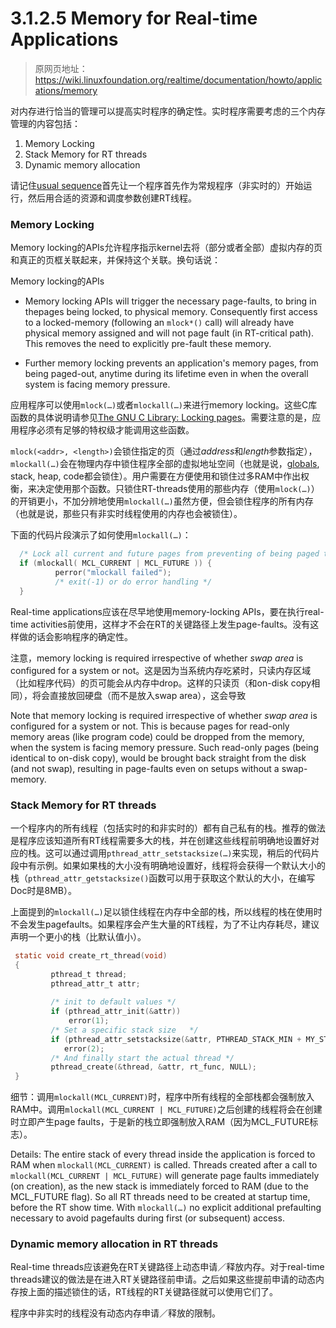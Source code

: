# 3.1.2.5 Memory for Real-time Applications

> 原网页地址：https://wiki.linuxfoundation.org/realtime/documentation/howto/applications/memory

对内存进行恰当的管理可以提高实时程序的确定性。实时程序需要考虑的三个内存管理的内容包括：

<!-- Proper handling of memory will improve a real-time application's deterministic behavior. Three areas of memory management within the purview of a real-time application are considered : -->

1. Memory Locking
2. Stack Memory for RT threads
3. Dynamic memory allocation

请记住[usual sequence](https://wiki.linuxfoundation.org/realtime/documentation/howto/applications/application_base)首先让一个程序首先作为常规程序（非实时的）开始运行，然后用合适的资源和调度参数创建RT线程。

<!-- Keep in mind that the [usual sequence](https://wiki.linuxfoundation.org/realtime/documentation/howto/applications/application_base) is for an application to begin its execution as a regular (non-RT) application, then create the RT threads with appropriate resources and scheduling parameters. -->

### Memory Locking

Memory locking的APIs允许程序指示kernel去将（部分或者全部）虚拟内存的页和真正的页框关联起来，并保持这个关联。换句话说：

<!-- Memory locking APIs allow an application to instruct the kernel to associate (some or all of its) virtual memory pages with real page frames and keep it that way. In other words : -->

Memory locking的APIs

* Memory locking APIs will trigger the necessary page-faults, to bring in thepages being locked, to physical memory. Consequently first access to a locked-memory (following an `mlock*()` call) will already have physical memory assigned and will not page fault (in RT-critical path). This removes the need to explicitly pre-fault these memory.

* Further memory locking prevents an application's memory pages, from being paged-out, anytime during its lifetime even in when the overall system is facing memory pressure.

应用程序可以使用`mlock(…)`或者`mlockall(…)`来进行memory locking。这些C库函数的具体说明请参见[The GNU C Library: Locking pages](http://www.gnu.org/software/libc/manual/html_node/Locking-Pages.html)。需要注意的是，应用程序必须有足够的特权级才能调用这些函数。

<!-- Applications can either use `mlock(…)` or `mlockall(…)` for memory locking. Specifics of these C Library calls can be found here [The GNU C Library: Locking pages](http://www.gnu.org/software/libc/manual/html_node/Locking-Pages.html). Note that these calls requires the application to have sufficient privileges (i.e. [CAP_IPC_LOCK capability](http://man7.org/linux/man-pages/man7/capabilities.7.html)) to succeed. -->

`mlock(<addr>, <length>)`会锁住指定的页（通过*address*和*length*参数指定），`mlockall(…)`会在物理内存中锁住程序全部的虚拟地址空间（也就是说，[globals](https://wiki.linuxfoundation.org/realtime/documentation/howto/applications/memory/mlockall_globals_sample), stack, heap, code都会锁住）。用户需要在方便使用和锁住过多RAM中作出权衡，来决定使用那个函数。只锁住RT-threads使用的那些内存（使用`mlock(…)`）的开销更小，不加分辨地使用`mlockall(…)`虽然方便，但会锁住程序的所有内存（也就是说，那些只有非实时线程使用的内存也会被锁住）。

<!-- While `mlock(<addr>, <length>)` locks specific pages (described by *address* and *length*), `mlockall(…)` locks an application's entire virtual address space (i.e [globals](https://wiki.linuxfoundation.org/realtime/documentation/howto/applications/memory/mlockall_globals_sample), stack, heap, code) in physical memory. The trade-off between convenience and locking-up excess RAM should drive the choice of one over the other. Locking only those areas which are accessed by RT-threads (using `mlock(…)`) could be cheaper than blindly using `mlockall(…)` which will end-up locking all memory pages of the application (i.e. even those which are used only by non-RT threads). -->

下面的代码片段演示了如何使用`mlockall(…)`：

<!--The snippet below illustrates the usage of `mlockall(…)` :-->

```C
  /* Lock all current and future pages from preventing of being paged to swap */
  if (mlockall( MCL_CURRENT | MCL_FUTURE )) { 
          perror("mlockall failed");
          /* exit(-1) or do error handling */
  }
```

Real-time applications应该在尽早地使用memory-locking APIs，要在执行real-time activities前使用，这样才不会在RT的关键路径上发生page-faults。没有这样做的话会影响程序的确定性。

<!-- Real-time applications should use memory-locking APIs early in their life, prior to performing real-time activities, so as to not incur page-faults in RT critical path. Failing to do so may significantly impact the determinism of the application. -->

注意，memory locking is required irrespective of whether *swap area* is configured for a system or not。这是因为当系统内存吃紧时，只读内存区域（比如程序代码）的页可能会从内存中drop。这样的只读页（和on-disk copy相同），将会直接放回硬盘（而不是放入swap area），这会导致

Note that memory locking is required irrespective of whether *swap area* is configured for a system or not. This is because pages for read-only memory areas (like program code) could be dropped from the memory, when the system is facing memory pressure. Such read-only pages (being identical to on-disk copy), would be brought back straight from the disk (and not swap), resulting in page-faults even on setups without a swap-memory.

### Stack Memory for RT threads

一个程序内的所有线程（包括实时的和非实时的）都有自己私有的栈。推荐的做法是程序应该知道所有RT线程需要多大的栈，并在创建这些线程前明确地设置好对应的栈。这可以通过调用`pthread_attr_setstacksize(…)`来实现，稍后的代码片段中有示例。如果如果栈的大小没有明确地设置好，线程将会获得一个默认大小的栈（`pthread_attr_getstacksize()`函数可以用于获取这个默认的大小，在编写Doc时是8MB）。

<!-- All threads (RT and non-RT) within an application have their own private stack. It is recommended that an application should understand the stack size needs for its RT threads and set them explicitly before spawning them. This can be done via the `pthread_attr_setstacksize(…)` call as shown in the snippet below. If the size is not explicitly set, then the thread gets the default stack size (`pthread_attr_getstacksize()` can be used to find out how much this is, it was 8MB at the time of this writing). -->

上面提到的`mlockall(…)`足以锁住线程在内存中全部的栈，所以线程的栈在使用时不会发生pagefaults。如果程序会产生大量的RT线程，为了不让内存耗尽，建议声明一个更小的栈（比默认值小）。

<!-- Aforementioned `mlockall(…)` is sufficient to pin the entire thread stack in RAM, so that pagefaults are not incurred while the thread stack is being used. If the application spawns a large number of RT threads, it is advisable to specify a smaller stack size (than the default) in the interest of not exhausting memory. -->

```C
 static void create_rt_thread(void)
 {
         pthread_t thread;
         pthread_attr_t attr;
 
         /* init to default values */
         if (pthread_attr_init(&attr))
   	         error(1);
         /* Set a specific stack size   */
         if (pthread_attr_setstacksize(&attr, PTHREAD_STACK_MIN + MY_STACK_SIZE))
   	        error(2);
         /* And finally start the actual thread */
         pthread_create(&thread, &attr, rt_func, NULL);
 }
```

细节：调用`mlockall(MCL_CURRENT)`时，程序中所有线程的全部栈都会强制放入RAM中。调用`mlockall(MCL_CURRENT | MCL_FUTURE)`之后创建的线程将会在创建时立即产生page faults，于是新的栈立即强制放入RAM（因为MCL_FUTURE标志）。

Details: The entire stack of every thread inside the application is forced to RAM when `mlockall(MCL_CURRENT)` is called. Threads created after a call to `mlockall(MCL_CURRENT | MCL_FUTURE)` will generate page faults immediately (on creation), as the new stack is immediately forced to RAM (due to the MCL_FUTURE flag). So all RT threads need to be created at startup time, before the RT show time. With `mlockall(…)` no explicit additional prefaulting necessary to avoid pagefaults during first (or subsequent) access.

### Dynamic memory allocation in RT threads

Real-time threads应该避免在RT关键路径上动态申请／释放内存。对于real-time threads建议的做法是在进入RT关键路径前申请。之后如果这些提前申请的动态内存按上面的描述锁住的话，RT线程的RT关键路径就可以使用它们了。

<!-- Real-time threads should avoid doing dynamic memory allocation / freeing while in RT critical path. The suggested recommendation for real-time threads, is to do the allocations, prior-to entering RT critical path. Subsequently RT threads, within their RT-critical path, can use this pre-allocated dynamic memory, provided that it is locked as described [here](https://wiki.linuxfoundation.org/realtime/documentation/howto/applications/memory#memory-locking). -->

程序中非实时的线程没有动态内存申请／释放的限制。

<!-- Non RT-threads within the applications have no restrictions on dynamic allocation / free. -->

